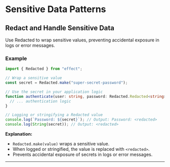 # Sensitive Data Patterns

## Redact and Handle Sensitive Data

Use Redacted to wrap sensitive values, preventing accidental exposure in logs or error messages.

### Example

```typescript
import { Redacted } from "effect";

// Wrap a sensitive value
const secret = Redacted.make("super-secret-password");

// Use the secret in your application logic
function authenticate(user: string, password: Redacted.Redacted<string>) {
  // ... authentication logic
}

// Logging or stringifying a Redacted value
console.log(`Password: ${secret}`); // Output: Password: <redacted>
console.log(String(secret)); // Output: <redacted>

```

**Explanation:**  
- `Redacted.make(value)` wraps a sensitive value.
- When logged or stringified, the value is replaced with `<redacted>`.
- Prevents accidental exposure of secrets in logs or error messages.

---

